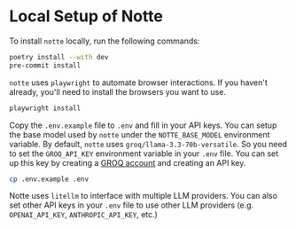 # Local Setup of Notte

To install `notte` locally, run the following commands:
```sh
poetry install --with dev
pre-commit install
```

`notte` uses `playwright` to automate browser interactions. If you haven't already, you'll need to install the browsers you want to use.

```sh
playwright install
```

Copy the `.env.example` file to `.env` and fill in your API keys. You can setup the base model used by `notte` under the `NOTTE_BASE_MODEL` environment variable. By default, `notte` uses `groq/llama-3.3-70b-versatile`. So you need to set the `GROQ_API_KEY` environment variable in your `.env` file. You can set up this key by creating a [GROQ account](https://groq.com/docs/api-reference/introduction) and creating an API key.

```sh
cp .env.example .env
```

Notte uses `litellm` to interface with multiple LLM providers. You can also set other API keys in your `.env` file to use other LLM providers (e.g. `OPENAI_API_KEY`, `ANTHROPIC_API_KEY`, etc.)
